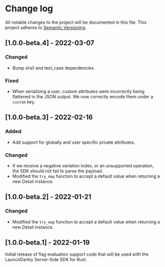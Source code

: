 # Change log

All notable changes to the project will be documented in this file. This project adheres to [Semantic Versioning](http://semver.org).

## [1.0.0-beta.4] - 2022-03-07
### Changed
- Bump sha1 and test\_case dependencies.

### Fixed
- When serializing a user, custom attributes were incorrectly being flattened
  in the JSON output. We now correctly encode them under a `custom` key.

## [1.0.0-beta.3] - 2022-02-16
### Added
- Add support for globally and user specific private attributes.

### Changed
- If we receive a negative variation index, or an unsupported operation, the
  SDK should not fail to parse the payload.
- Modified the `try_map` function to accept a default value when returning a new Detail instance.

## [1.0.0-beta.2] - 2022-01-21
### Changed
- Modified the `try_map` function to accept a default value when returning a new Detail instance.

## [1.0.0-beta.1] - 2022-01-19
Initial release of flag evaluation support code that will be used with the LaunchDarkly Server-Side SDK for Rust.
